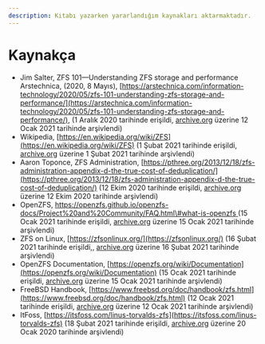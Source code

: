 ```yaml
---
description: Kitabı yazarken yararlandığım kaynakları aktarmaktadır.
---
```


# Kaynakça

* Jim Salter, ZFS 101—Understanding ZFS storage and performance Arstechnica, \(2020, 8 Mayıs\), [https://arstechnica.com/information-technology/2020/05/zfs-101-understanding-zfs-storage-and-performance/](https://arstechnica.com/information-technology/2020/05/zfs-101-understanding-zfs-storage-and-performance/), \(1 Aralık 2020 tarihinde erişildi, [archive.org](https://web.archive.org/web/20210122011115/https://arstechnica.com/information-technology/2020/05/zfs-101-understanding-zfs-storage-and-performance/) üzerine 12 Ocak 2021 tarihinde arşivlendi\) 
* Wikipedia, [https://en.wikipedia.org/wiki/ZFS](https://en.wikipedia.org/wiki/ZFS) \(1 Şubat 2021 tarihinde erişildi, [archive.org](https://web.archive.org/web/20210201174559/https://en.wikipedia.org/wiki/ZFS) üzerine 1 Şubat 2021 tarihinde arşivlendi\)
* Aaron Toponce, ZFS Administration, [https://pthree.org/2013/12/18/zfs-administration-appendix-d-the-true-cost-of-deduplication/](https://pthree.org/2013/12/18/zfs-administration-appendix-d-the-true-cost-of-deduplication/) \(12 Ekim 2020 tarihinde erişildi, [archive.org](https://web.archive.org/web/20210201174559/https://en.wikipedia.org/wiki/ZFS) üzerine 12 Ekim 2020 tarihinde arşivlendi\) 
* OpenZFS, [https://openzfs.github.io/openzfs-docs/Project%20and%20Community/FAQ.html\#what-is-openzfs ](https://openzfs.github.io/openzfs-docs/Project%20and%20Community/FAQ.html#what-is-openzfs%20)\(15 Ocak 2021 tarihinde erişildi, [archive.org](https://web.archive.org/web/20210115200004/https://openzfs.github.io/openzfs-docs/Project%20and%20Community/FAQ.html) üzerine 15 Ocak 2021 tarihinde arşivlendi\) 
* ZFS on Linux, [https://zfsonlinux.org/](https://zfsonlinux.org/) \(16 Şubat 2021 tarihinde erişildi,, [archive.org](https://web.archive.org/web/20210216161810/https://zfsonlinux.org/) üzerine 16 Şubat 2021 tarihinde arşivlendi\)
* OpenZFS Documentation, [https://openzfs.org/wiki/Documentation](https://openzfs.org/wiki/Documentation) \(15 Ocak 2021 tarihinde erişildi, [archive.org](https://web.archive.org/web/20210115200004/https://openzfs.github.io/openzfs-docs/Project%20and%20Community/FAQ.html) üzerine 15 Ocak 2021 tarihinde arşivlendi\) 
* FreeBSD Handbook, [https://www.freebsd.org/doc/handbook/zfs.html](https://www.freebsd.org/doc/handbook/zfs.html) \(12 Ocak 2021 tarihinde erişildi, [archive.org](https://web.archive.org/web/20201112041625/https://www.freebsd.org/doc/handbook/zfs.html) üzerine 12 Ocak 2021 tarihinde arşivlendi\) 
* ItFoss, [https://itsfoss.com/linus-torvalds-zfs](https://itsfoss.com/linus-torvalds-zfs) \(18 Şubat 2021 tarihinde erişildi, [archive.org](https://web.archive.org/web/20201223134201/https://itsfoss.com/linus-torvalds-zfs) üzerine 20 Ocak 2020 tarihinde arşivlendi\) 

